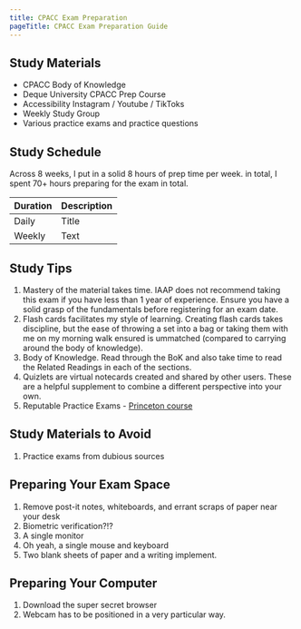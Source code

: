 ```yaml
---
title: CPACC Exam Preparation
pageTitle: CPACC Exam Preparation Guide
---
```


## Study Materials

- CPACC Body of Knowledge
- Deque University CPACC Prep Course
- Accessibility Instagram / Youtube / TikToks
- Weekly Study Group 
- Various practice exams and practice questions

## Study Schedule

Across 8 weeks, I put in a solid 8 hours of prep time per week. in total, I spent 70+ hours preparing for the exam in total. 

| Duration      | Description |
| ----------- | ----------- |
| Daily      | Title       |
| Weekly   | Text        |

## Study Tips

1. Mastery of the material takes time. IAAP does not recommend taking this exam if you have less than 1 year of experience. Ensure you have a solid grasp of the fundamentals before registering for an exam date.
2. Flash cards facilitates my style of learning. Creating flash cards takes discipline, but the ease of throwing a set into a bag or taking them with me on my morning walk ensured is ummatched (compared to carrying around the body of knowledge). 
3. Body of Knowledge. Read through the BoK and also take time to read the Related Readings in each of the sections.
4. Quizlets are virtual notecards created and shared by other users. These are a helpful supplement to combine a different perspective into your own. 
5. Reputable Practice Exams - [Princeton course](https://iaap.edunext.io/courses/course-v1:IAAP+CPACC+2021/about)

## Study Materials to Avoid

1. Practice exams from dubious sources 

## Preparing Your Exam Space

1. Remove post-it notes, whiteboards, and errant scraps of paper near your desk
2. Biometric verification?!?
3. A single monitor 
4. Oh yeah, a single mouse and keyboard
5. Two blank sheets of paper and a writing implement.

## Preparing Your Computer

1. Download the super secret browser
2. Webcam has to be positioned in a very particular way. 